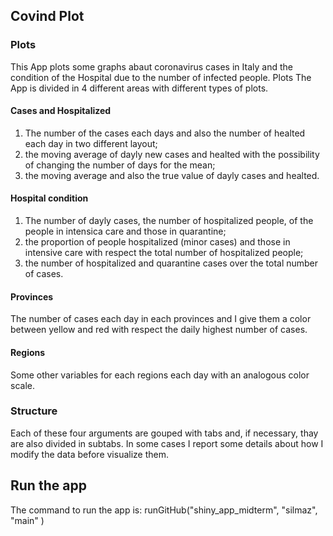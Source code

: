 ## Covind Plot


### Plots
This App plots some graphs abaut coronavirus cases in Italy and the condition of the Hospital due to the number of infected people.
Plots
The App is divided in 4 different areas with different types of plots.
#### Cases and Hospitalized
1. The number of the cases each days and also the number of healted each day in two different layout;
2. the moving average of dayly new cases and healted with the possibility of changing the number of days for the mean;
3. the moving average and also the true value of dayly cases and healted.

#### Hospital condition 
1. The number of dayly cases, the number of hospitalized people, of the people in intensica care and those in quarantine;
2. the proportion of people hospitalized (minor cases) and those in intensive care with respect the total number of hospitalized people;
3. the number of hospitalized and quarantine cases over the total number of cases.

#### Provinces
The number of cases each day in each provinces and I give them a color between yellow and red with respect the daily highest number of cases.

#### Regions
Some other variables for each regions each day with an analogous color scale.

### Structure
Each of these four arguments are gouped with tabs and, if necessary, thay are also divided in subtabs.
In some cases I report some details about how I modify the data before visualize them.


## Run the app
The command to run the app is:
  runGitHub("shiny_app_midterm", "silmaz", "main" )
